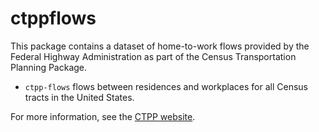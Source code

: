 ctppflows
=======================

This package contains a dataset of home-to-work flows
provided by the Federal Highway Administration as part of the Census 
Transportation Planning Package.

  - `ctpp-flows` flows between residences and workplaces for all Census tracts
  in the United States.
  
For more information, see the [CTPP website](http://www.fhwa.dot.gov/planning/census_issues/ctpp/data_products/2006-2010_tract_flows/index.cfm).